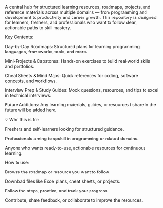 A central hub for structured learning resources, roadmaps, projects, and reference materials across multiple domains — from programming and development to productivity and career growth. This repository is designed for learners, freshers, and professionals who want to follow clear, actionable paths to skill mastery.

Key Contents:

Day-by-Day Roadmaps: Structured plans for learning programming languages, frameworks, tools, and more.

Mini-Projects & Capstones: Hands-on exercises to build real-world skills and portfolios.

Cheat Sheets & Mind Maps: Quick references for coding, software concepts, and workflows.

Interview Prep & Study Guides: Mock questions, resources, and tips to excel in technical interviews.

Future Additions: Any learning materials, guides, or resources I share in the future will be added here.

💡 Who this is for:

Freshers and self-learners looking for structured guidance.

Professionals aiming to upskill in programming or related domains.

Anyone who wants ready-to-use, actionable resources for continuous learning.

How to use:

Browse the roadmap or resource you want to follow.

Download files like Excel plans, cheat sheets, or projects.

Follow the steps, practice, and track your progress.

Contribute, share feedback, or collaborate to improve the resources.
